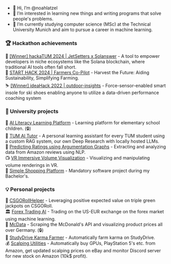 - 👋 Hi, I’m @noahlatzel
- 👀 I’m interested in learning new things and writing programs that solve people's problems.
- 🌱 I’m currently studying computer science (MSc) at the Technical University Munich and aim to pursue a career in machine learning.


### 🏆 Hackathon achievements
🤖 [[Winner] hackaTUM 2024 | JetSetters x Solanswer](https://github.com/shumancheng/JetSetters) - A tool to empower developers in niche ecosystems like the Solana blockchain, where traditional AI tools often fall short.\
🌾 [START HACK 2024 | Farmers Co-Pilot](https://github.com/noahlatzel/start-hack24) - Harvest the Future: Aiding Sustainability, Simplifying Farming.\
⛷️ [[Winner] ideaHack 2022 | outdoor-insights](https://github.com/Mahir-Isikli/outdoor-insights) - Force-sensor-enabled smart insole for ski shoes enabling anyone to utilize a data-driven performance coaching system


### 📖 University projects
🧒 [AI Literacy Learning Platform](https://github.com/noahlatzel/AI_Literacy_Course) - Learning platform for elementary school children. (🔒)\
🤖 [TUM AI Tutor](https://github.com/SimonBless/TUM-AI-Tutor) - A personal learning assistant for every TUM student using a custom RAG system, our own Deep Research with locally hosted LLMs.\
🛒 [Predicting Ratings using Argumentation Graphs](https://github.com/burakyuslu/predicting_ratings_using_graphs) - Extracting and analyzing data from Amazon reviews using NLP.\
📺 [VR Immersive Volume Visualization](https://github.com/noahlatzel/pjs-ws22-immersive-volume-vis) - Visualizing and manipulating volume renderings in VR.\
🛒 [Simple Shopping Platform](https://github.com/noahlatzel/sopra2122) - Mandatory software project during my Bachelor's.


### 💡 Personal projects
🎰 [CSGORollHelper](https://github.com/noahlatzel/CSGORollHelper) - Leveraging positive expected value on triple green jackpots on CSGORoll.\
🏛️ [Forex Trading AI](https://github.com/noahlatzel/forex-trading-ai) - Trading on the US-EUR exchange on the forex market using machine learning.\
🍔 [McData](https://github.com/noahlatzel/McData) - Scraping the McDonald's API and visualizing product prices all over Germany. (🔒)\
📖 [StudyDrive Karma Farmer](https://github.com/noahlatzel/studydrive-karma-farmer) - Automatically farm karma on StudyDrive.\
💰 [Scalping Utilities](https://github.com/noahlatzel/scalping-utilities) - Automatically buy GPUs, PlayStation 5's etc. from Amazon, get updated scalping prices on eBay and monitor Discord server for new stock on Amazon (10k$ profit).

### 
<!---
noahlatzel/noahlatzel is a ✨ special ✨ repository because its `README.md` (this file) appears on your GitHub profile.
You can click the Preview link to take a look at your changes.
--->
